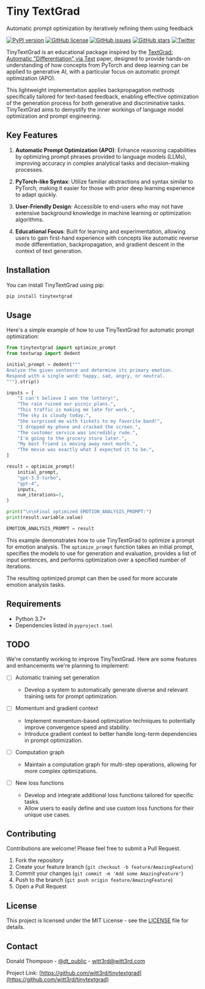 # Tiny TextGrad

Automatic prompt optimization by iteratively refining them using feedback

[![PyPI version](https://badge.fury.io/py/tinytextgrad.svg)](https://badge.fury.io/py/tinytextgrad)
[![GitHub license](https://img.shields.io/github/license/witt3rd/tinytextgrad.svg)](https://github.com/witt3rd/tinytextgrade/blob/main/LICENSE)
[![GitHub issues](https://img.shields.io/github/issues/witt3rd/tinytextgrad.svg)](https://github.com/witt3rd/tinytextgrad/issues)
[![GitHub stars](https://img.shields.io/github/stars/witt3rd/tinytextgrad.svg)](https://github.com/witt3rd/tinytextgrad/stargazers)
[![Twitter](https://img.shields.io/twitter/url/https/twitter.com/dt_public.svg?style=social&label=Follow%20%40dt_public)](https://twitter.com/dt_public)

TinyTextGrad is an educational package inspired by the [TextGrad: Automatic "Differentiation" via Text](https://arxiv.org/abs/2406.07496) paper, designed to provide hands-on understanding of how concepts from PyTorch and deep learning can be applied to generative AI, with a particular focus on automatic prompt optimization (APO).

This lightweight implementation applies backpropagation methods specifically tailored for text-based feedback, enabling effective optimization of the generation process for both generative and discriminative tasks. TinyTextGrad aims to demystify the inner workings of language model optimization and prompt engineering.

## Key Features

1. **Automatic Prompt Optimization (APO)**: Enhance reasoning capabilities by optimizing prompt phrases provided to language models (LLMs), improving accuracy in complex analytical tasks and decision-making processes.

2. **PyTorch-like Syntax**: Utilize familiar abstractions and syntax similar to PyTorch, making it easier for those with prior deep learning experience to adapt quickly.

3. **User-Friendly Design**: Accessible to end-users who may not have extensive background knowledge in machine learning or optimization algorithms.

4. **Educational Focus**: Built for learning and experimentation, allowing users to gain first-hand experience with concepts like automatic reverse mode differentiation, backpropagation, and gradient descent in the context of text generation.

## Installation

You can install TinyTextGrad using pip:

```bash
pip install tinytextgrad
```

## Usage

Here's a simple example of how to use TinyTextGrad for automatic prompt optimization:

```python
from tinytextgrad import optimize_prompt
from textwrap import dedent

initial_prompt = dedent("""
Analyze the given sentence and determine its primary emotion.
Respond with a single word: happy, sad, angry, or neutral.
""").strip()

inputs = [
    "I can't believe I won the lottery!",
    "The rain ruined our picnic plans.",
    "This traffic is making me late for work.",
    "The sky is cloudy today.",
    "She surprised me with tickets to my favorite band!",
    "I dropped my phone and cracked the screen.",
    "The customer service was incredibly rude.",
    "I'm going to the grocery store later.",
    "My best friend is moving away next month.",
    "The movie was exactly what I expected it to be.",
]

result = optimize_prompt(
    initial_prompt,
    "gpt-3.5-turbo",
    "gpt-4",
    inputs,
    num_iterations=3,
)

print("\n\nFinal optimized EMOTION_ANALYSIS_PROMPT:")
print(result.variable.value)

EMOTION_ANALYSIS_PROMPT = result
```

This example demonstrates how to use TinyTextGrad to optimize a prompt for emotion analysis. The `optimize_prompt` function takes an initial prompt, specifies the models to use for generation and evaluation, provides a list of input sentences, and performs optimization over a specified number of iterations.

The resulting optimized prompt can then be used for more accurate emotion analysis tasks.

## Requirements

- Python 3.7+
- Dependencies listed in `pyproject.toml`

## TODO

We're constantly working to improve TinyTextGrad. Here are some features and enhancements we're planning to implement:

- [ ] Automatic training set generation

  - Develop a system to automatically generate diverse and relevant training sets for prompt optimization.

- [ ] Momentum and gradient context

  - Implement momentum-based optimization techniques to potentially improve convergence speed and stability.
  - Introduce gradient context to better handle long-term dependencies in prompt optimization.

- [ ] Computation graph

  - Maintain a computation graph for multi-step operations, allowing for more complex optimizations.

- [ ] New loss functions
  - Develop and integrate additional loss functions tailored for specific tasks.
  - Allow users to easily define and use custom loss functions for their unique use cases.

## Contributing

Contributions are welcome! Please feel free to submit a Pull Request.

1. Fork the repository
2. Create your feature branch (`git checkout -b feature/AmazingFeature`)
3. Commit your changes (`git commit -m 'Add some AmazingFeature'`)
4. Push to the branch (`git push origin feature/AmazingFeature`)
5. Open a Pull Request

## License

This project is licensed under the MIT License - see the [LICENSE](LICENSE) file for details.

## Contact

Donald Thompson - [@dt_public](https://twitter.com/dt_public) - <witt3rd@witt3rd.com>

Project Link: [https://github.com/witt3rd/tinytextgrad](https://github.com/witt3rd/tinytextgrad)
